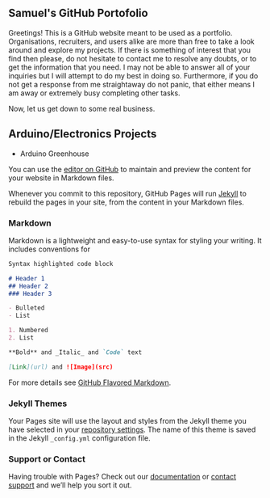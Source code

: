 ## Samuel's GitHub Portofolio

<p id="intro_paragraph"> Greetings! This is a GitHub website meant to be used as a portfolio. Organisations, recruiters, and users alike are more than free to take a look around and explore my projects. If there is something of interest that you find then please, do not hesitate to contact me to resolve any doubts, or to get the information that you need. I may not be able to answer all of your inquiries but I will attempt to do my best in doing so. Furthermore, if you do not get a response from me straightaway do not panic, that either means I am away or extremely busy completing other tasks. </p>
Now, let us get down to some real business.

## Arduino/Electronics Projects

- Arduino Greenhouse

You can use the [editor on GitHub](https://github.com/samuelbuenofran/samuelbuenofran.github.io/edit/master/index.md) to maintain and preview the content for your website in Markdown files.

Whenever you commit to this repository, GitHub Pages will run [Jekyll](https://jekyllrb.com/) to rebuild the pages in your site, from the content in your Markdown files.

### Markdown

Markdown is a lightweight and easy-to-use syntax for styling your writing. It includes conventions for

```markdown
Syntax highlighted code block

# Header 1
## Header 2
### Header 3

- Bulleted
- List

1. Numbered
2. List

**Bold** and _Italic_ and `Code` text

[Link](url) and ![Image](src)
```

For more details see [GitHub Flavored Markdown](https://guides.github.com/features/mastering-markdown/).

### Jekyll Themes

Your Pages site will use the layout and styles from the Jekyll theme you have selected in your [repository settings](https://github.com/samuelbuenofran/samuelbuenofran.github.io/settings). The name of this theme is saved in the Jekyll `_config.yml` configuration file.

### Support or Contact

Having trouble with Pages? Check out our [documentation](https://docs.github.com/categories/github-pages-basics/) or [contact support](https://github.com/contact) and we’ll help you sort it out.
